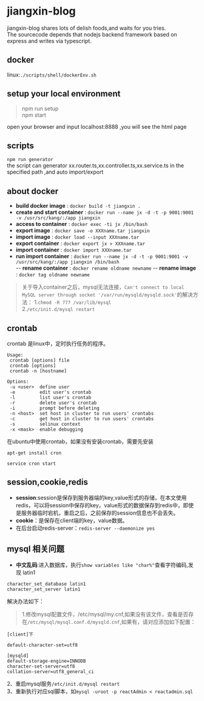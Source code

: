 # jiangxin-blog
jiangxin-blog shares lots of delish foods,and waits for you tries.  
The sourcecode depends that nodejs backend framework based on express and writes via typescript.

## docker
linux:`./scripts/shell/dockerEnv.sh`

## setup your local environment
>   npm run setup <br>
    npm start 

open your browser and input localhost:8888 ,you will see the html page

## scripts
`npm run generator` <br>
the script can generator xx.router.ts,xx.controller.ts,xx.service.ts in the specified path ,and auto import/export 


## about docker

- **build docker image** : `docker build -t jiangxin .`  
- **create and start container** : `docker run --name jx -d -t -p 9001:9001 -v /usr/src/kang/:/app jiangxin`  
- **access to container** : `docker exec -ti jx /bin/bash`  
- **export image** : `docker save -o XXXname.tar jiangxin`  
- **import image** : `docker load --input XXXname.tar`  
- **export container** : `docker export jx > XXXname.tar`  
- **import container** : `docker import XXXname.tar`  
- **run import container** : `docker run --name jx -d -t -p 9001:9001 -v /usr/src/kang/:/app jiangxin /bin/bash`  
-- **rename container** : `docker rename oldname newname`
-- **rename image** : `docker tag oldname newname`

> 关于导入container之后，mysql无法连接，`Can't connect to local MySQL server through socket '/var/run/mysqld/mysqld.sock'`的解决方法：
1.`chmod -R 777 /var/lib/mysql`  
2.`/etc/init.d/mysql restart`  

## crontab
crontab 是linux中，定时执行任务的程序。  
```
Usage:
 crontab [options] file
 crontab [options]
 crontab -n [hostname]

Options:
 -u <user>  define user
 -e         edit user's crontab
 -l         list user's crontab
 -r         delete user's crontab
 -i         prompt before deleting
 -n <host>  set host in cluster to run users' crontabs
 -c         get host in cluster to run users' crontabs
 -s         selinux context
 -x <mask>  enable debugging
```
在ubuntu中使用crontab，如果没有安装crontab，需要先安装
```
apt-get install cron

service cron start
```

## session,cookie,redis
- **session**:session是保存到服务器端的key,value形式的存储，在本文使用redis，可以将session中保存的key，value形式的数据保存到redis中，即使是服务器临时宕机，重启之后，之前保存的session信息也不会丢失。
- **cookie**：是保存在client端的key，value数据。
- 在后台启动redis-server：`redis-server --daemonize yes`

## mysql 相关问题
- **中文乱码**:进入数据库，执行`show variables like "char%"`查看字符编码,发现 latin1
```
character_set_database latin1 
character_set_server latin1 
```
解决办法如下：
> 1.修改mysql配置文件，/etc/mysql/my.cnf,如果没有该文件，查看是否存在`/etc/mysql/mysql.conf.d/mysqld.cnf`,如果有，请对应添加如下配置：
```
[client]下 

default-character-set=utf8 

[mysqld] 
default-storage-engine=INNODB 
character-set-server=utf8 
collation-server=utf8_general_ci 
```
2、重启mysql服务`/etc/init.d/mysql restart`  
3、重新执行对应sql脚本，如`mysql -uroot -p reactAdmin < reactadmin.sql`